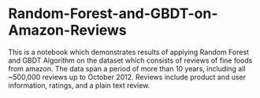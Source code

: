 # Random-Forest-and-GBDT-on-Amazon-Reviews
This is a notebook which demonstrates results of applying Random Forest and GBDT  Algorithm on the dataset which consists of reviews of fine foods from amazon. The data span a period of more than 10 years, including all ~500,000 reviews up to October 2012. Reviews include product and user information, ratings, and a plain text review.
